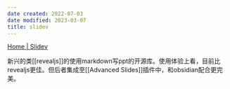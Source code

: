 ```yaml
---
date created: 2022-07-03
date modified: 2023-03-07
title: slidev
---
```


[Home | Slidev](https://cn.sli.dev/)

新兴的类[[revealjs]]的使用markdown写ppt的开源库。使用体验上看，目前比revealjs更佳。但后者集成至[[Advanced Slides]]插件中，和obsidian配合更完美。
